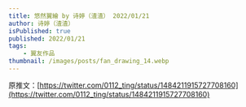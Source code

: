 ```yaml
---
title: 悠然翼繪 by 诗婷（渣渣） 2022/01/21
author: 诗婷（渣渣）
isPublished: true
published: 2022/01/21
tags:
    - 翼友作品
thumbnail: /images/posts/fan_drawing_14.webp
---
```

原推文：[https://twitter.com/0112_ting/status/1484211915727708160](https://twitter.com/0112_ting/status/1484211915727708160)